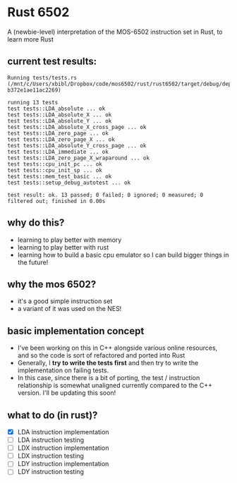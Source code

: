 # Rust 6502

A (newbie-level) interpretation of the MOS-6502 instruction set in Rust, to learn more Rust

## current test results:

```
Running tests/tests.rs (/mnt/c/Users/xbibl/Dropbox/code/mos6502/rust/rust6502/target/debug/deps/tests-b372e1ae11ac2269)

running 13 tests
test tests::LDA_absolute ... ok
test tests::LDA_absolute_X ... ok
test tests::LDA_absolute_Y ... ok
test tests::LDA_absolute_X_cross_page ... ok
test tests::LDA_zero_page ... ok
test tests::LDA_zero_page_X ... ok
test tests::LDA_absolute_Y_cross_page ... ok
test tests::LDA_immediate ... ok
test tests::LDA_zero_page_X_wraparound ... ok
test tests::cpu_init_pc ... ok
test tests::cpu_init_sp ... ok
test tests::mem_test_basic ... ok
test tests::setup_debug_autotest ... ok

test result: ok. 13 passed; 0 failed; 0 ignored; 0 measured; 0 filtered out; finished in 0.00s
```

## why do this?

- learning to play better with memory
- learning to play better with rust
- learning how to build a basic cpu emulator so I can build bigger things in the future!


## why the mos 6502?

- it's a good simple instruction set
- a variant of it was used on the NES!

## basic implementation concept

- I've been working on this in C++ alongside various online resources, and so the code is sort of refactored and ported into Rust
- Generally, I **try to write the tests first** and then try to write the implementation on failing tests.
- In this case, since there is a bit of porting, the test / instruction relationship is somewhat unaligned currently compared to the C++ version. I'll be updating this soon!

## what to do (in rust)?

- [x] LDA instruction implementation
- [ ] LDA instruction testing
- [ ] LDX instruction implementation
- [ ] LDX instruction testing
- [ ] LDY instruction implementation 
- [ ] LDY instruction testing

